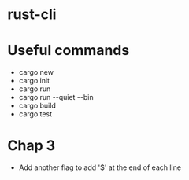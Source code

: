 # rust-cli

# Useful commands

- cargo new
- cargo init
- cargo run
- cargo run --quiet --bin
- cargo build
- cargo test

# Chap 3

- Add another flag to add '$' at the end of each line
